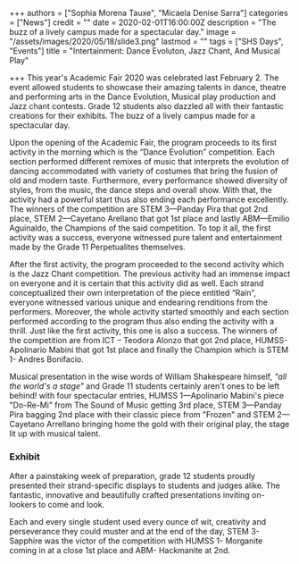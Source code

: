 +++
authors = ["Sophia Morena Tauxe", "Micaela Denise Sarra"]
categories = ["News"]
credit = ""
date = 2020-02-01T16:00:00Z
description = "The buzz of a lively campus made for a spectacular day."
image = "/assets/images/2020/05/18/slide3.png"
lastmod = ""
tags = ["SHS Days", "Events"]
title = "Intertainment: Dance Evoluton, Jazz Chant, And Musical Play"

+++
This year's Academic Fair 2020 was celebrated last February 2. The event allowed students to showcase their amazing talents in dance, theatre and performing arts in the Dance Evolution, Musical play production and Jazz chant contests. Grade 12 students also dazzled all with their fantastic creations for their exhibits. The buzz of a lively campus made for a spectacular day.

Upon the opening of the Academic Fair, the program proceeds to its first activity in the morning which is the “Dance Evolution” competition. Each section performed different remixes of music that interprets the evolution of dancing accommodated with variety of costumes that bring the fusion of old and modern taste. Furthermore, every performance showed diversity of styles, from the music, the dance steps and overall show. With that, the activity had a powerful start thus also ending each performance excellently. The winners of the competition are STEM 3—Panday Pira that got 2nd place, STEM 2—Cayetano Arellano that got 1st place and lastly ABM—Emilio Aguinaldo, the Champions of the said competition. To top it all, the first activity was a success, everyone witnessed pure talent and entertainment made by the Grade 11 Perpetualites themselves.

After the first activity, the program proceeded to the second activity which is the Jazz Chant competition. The previous activity had an immense impact on everyone and it is certain that this activity did as well. Each strand conceptualized their own interpretation of the piece entitled “Rain”, everyone witnessed various unique and endearing renditions from the performers. Moreover, the whole activity started smoothly and each section performed according to the program thus also ending the activity with a thrill. Just like the first activity, this one is also a success. The winners of the competition are from ICT – Teodora Alonzo that got 2nd place, HUMSS- Apolinario Mabini that got 1st place and finally the Champion which is STEM 1- Andres Bonifacio.

Musical presentation in the wise words of William Shakespeare himself, _"all the world's a stage"_ and Grade 11 students certainly aren't ones to be left behind! with four spectacular entries, HUMSS 1—Apolinario Mabini's piece "Do-Re-Mi" from The Sound of Music getting 3rd place, STEM 3—Panday Pira bagging 2nd place with their classic piece from "Frozen" and STEM 2—Cayetano Arrellano bringing home the gold with their original play, the stage lit up with musical talent.

### Exhibit

After a painstaking week of preparation, grade 12 students proudly presented their strand-specific displays to students and judges alike. The fantastic, innovative and beautifully crafted presentations inviting on-lookers to come and look.

Each and every single student used every ounce of wit, creativity and perseverance they could muster and at the end of the day, STEM 3- Sapphire was the victor of the competition with HUMSS 1- Morganite coming in at a close 1st place and ABM- Hackmanite at 2nd.